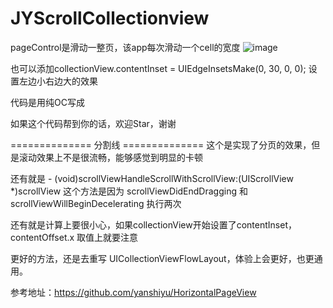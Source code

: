# JYScrollCollectionview
pageControl是滑动一整页，该app每次滑动一个cell的宽度
![image](https://img-blog.csdnimg.cn/2021011012545317.gif)




也可以添加collectionView.contentInset = UIEdgeInsetsMake(0, 30, 0, 0);
设置左边小右边大的效果

代码是用纯OC写成

如果这个代码帮到你的话，欢迎Star，谢谢


============== 分割线 ==============
这个是实现了分页的效果，但是滚动效果上不是很流畅，能够感觉到明显的卡顿

还有就是 - (void)scrollViewHandleScrollWithScrollView:(UIScrollView *)scrollView 这个方法是因为 scrollViewDidEndDragging 和 scrollViewWillBeginDecelerating 执行两次

还有就是计算上要很小心，如果collectionView开始设置了contentInset，contentOffset.x 取值上就要注意

更好的方法，还是去重写 UICollectionViewFlowLayout，体验上会更好，也更通用。

参考地址：https://github.com/yanshiyu/HorizontalPageView

